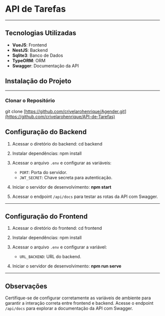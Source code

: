 # API de Tarefas
-------------------------

## Tecnologias Utilizadas
- **VueJS**: Frontend
- **NestJS**: Backend
- **Sqlite3**: Banco de Dados
- **TypeORM**: ORM
- **Swagger**: Documentação da API

## Instalação do Projeto
-------------------------

### Clonar o Repositório

git clone [https://github.com/crivelarohenrique/Agender.git](https://github.com/crivelarohenrique/API-de-Tarefas)


## Configuração do Backend

1. Acessar o diretório do backend:
   cd backend

2. Instalar dependências:
   npm install

3. Acessar o arquivo `.env` e configurar as variáveis:
   - `PORT`: Porta do servidor.
   - `JWT_SECRET`: Chave secreta para autenticação.
  
4. Iniciar o servidor de desenvolvimento:
   **npm start**

5. Acessar o endpoint `/api/docs` para testar as rotas da API com Swagger.

-------------------------

## Configuração do Frontend

1. Acessar o diretório do frontend:
   cd frontend

2. Instalar dependências:
   npm install

3. Acessar o arquivo `.env` e configurar a variável:
   - `URL_BACKEND`: URL do backend.

4. Iniciar o servidor de desenvolvimento:
   **npm run serve**

-------------------------


## Observações

Certifique-se de configurar corretamente as variáveis de ambiente para garantir a interação correta entre frontend e backend. Acesse o endpoint `/api/docs` para explorar a documentação da API com Swagger.

